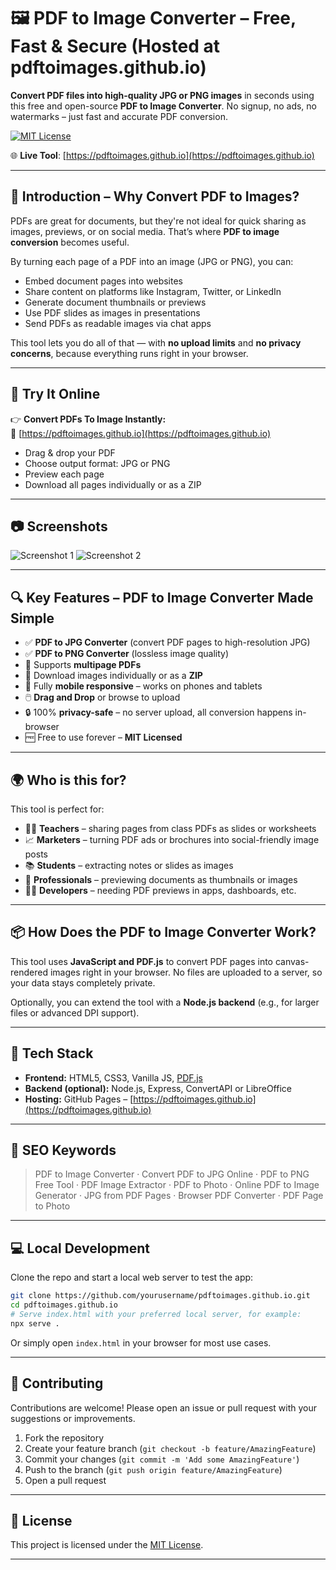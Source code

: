 # 🖼️ PDF to Image Converter – Free, Fast & Secure (Hosted at pdftoimages.github.io)

**Convert PDF files into high-quality JPG or PNG images** in seconds using this free and open-source **PDF to Image Converter**. No signup, no ads, no watermarks – just fast and accurate PDF conversion.

[![MIT License](https://img.shields.io/badge/License-MIT-green.svg)](LICENSE)
<!-- You can add more badges as needed, such as build or deployment status. -->

🌐 **Live Tool**: [https://pdftoimages.github.io](https://pdftoimages.github.io)

---

## 📰 Introduction – Why Convert PDF to Images?

PDFs are great for documents, but they're not ideal for quick sharing as images, previews, or on social media. That’s where **PDF to image conversion** becomes useful.

By turning each page of a PDF into an image (JPG or PNG), you can:

- Embed document pages into websites
- Share content on platforms like Instagram, Twitter, or LinkedIn
- Generate document thumbnails or previews
- Use PDF slides as images in presentations
- Send PDFs as readable images via chat apps

This tool lets you do all of that — with **no upload limits** and **no privacy concerns**, because everything runs right in your browser.

---

## 🚀 Try It Online

👉 **Convert PDFs To Image Instantly:**  
🔗 [https://pdftoimages.github.io](https://pdftoimages.github.io)

- Drag & drop your PDF
- Choose output format: JPG or PNG
- Preview each page
- Download all pages individually or as a ZIP

---

## 📷 Screenshots

<!-- Add screenshots or a GIF here to demonstrate the tool in action. Example below. Replace with your own images. -->
![Screenshot 1](screenshots/screenshot1.png)
![Screenshot 2](screenshots/screenshot2.png)
<!-- If you have a GIF, you can add: ![Demo GIF](screenshots/demo.gif) -->

---

## 🔍 Key Features – PDF to Image Converter Made Simple

- ✅ **PDF to JPG Converter** (convert PDF pages to high-resolution JPG)
- ✅ **PDF to PNG Converter** (lossless image quality)
- 📑 Supports **multipage PDFs**
- 💾 Download images individually or as a **ZIP**
- 📱 Fully **mobile responsive** – works on phones and tablets
- 🖱️ **Drag and Drop** or browse to upload
- 🔒 100% **privacy-safe** – no server upload, all conversion happens in-browser
- 🆓 Free to use forever – **MIT Licensed**

---

## 🌍 Who is this for?

This tool is perfect for:

- 👩‍🏫 **Teachers** – sharing pages from class PDFs as slides or worksheets
- 📈 **Marketers** – turning PDF ads or brochures into social-friendly image posts
- 📚 **Students** – extracting notes or slides as images
- 💼 **Professionals** – previewing documents as thumbnails or images
- 🧑‍💻 **Developers** – needing PDF previews in apps, dashboards, etc.

---

## 📦 How Does the PDF to Image Converter Work?

This tool uses **JavaScript and PDF.js** to convert PDF pages into canvas-rendered images right in your browser. No files are uploaded to a server, so your data stays completely private.

Optionally, you can extend the tool with a **Node.js backend** (e.g., for larger files or advanced DPI support).

---

## 🧰 Tech Stack

- **Frontend:** HTML5, CSS3, Vanilla JS, [PDF.js](https://mozilla.github.io/pdf.js/)
- **Backend (optional):** Node.js, Express, ConvertAPI or LibreOffice
- **Hosting:** GitHub Pages – [https://pdftoimages.github.io](https://pdftoimages.github.io)

---

## 🔗 SEO Keywords

> PDF to Image Converter · Convert PDF to JPG Online · PDF to PNG Free Tool · PDF Image Extractor · PDF to Photo · Online PDF to Image Generator · JPG from PDF Pages · Browser PDF Converter · PDF Page to Photo

---

## 💻 Local Development

Clone the repo and start a local web server to test the app:

```bash
git clone https://github.com/yourusername/pdftoimages.github.io.git
cd pdftoimages.github.io
# Serve index.html with your preferred local server, for example:
npx serve .
```
Or simply open `index.html` in your browser for most use cases.

---

## 🤝 Contributing

Contributions are welcome! Please open an issue or pull request with your suggestions or improvements.

1. Fork the repository
2. Create your feature branch (`git checkout -b feature/AmazingFeature`)
3. Commit your changes (`git commit -m 'Add some AmazingFeature'`)
4. Push to the branch (`git push origin feature/AmazingFeature`)
5. Open a pull request

---

## 📄 License

This project is licensed under the [MIT License](LICENSE).

---

<!-- End of Suggestions for Improvement additions. -->
